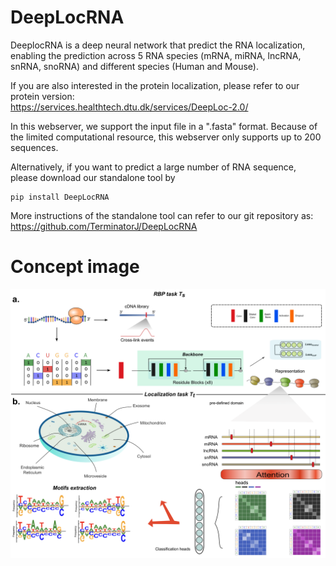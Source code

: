 # DeepLocRNA

DeeplocRNA is a deep neural network that predict the RNA localization, enabling the prediction across 5 RNA species (mRNA, miRNA, lncRNA, snRNA, snoRNA) and different species (Human and Mouse).  

If you are also interested in the protein localization, please refer to our protein version:  
https://services.healthtech.dtu.dk/services/DeepLoc-2.0/

In this webserver, we support the input file in a ".fasta" format. Because of the limited computational resource, this webserver only supports up to 200 sequences.  

Alternatively, if you want to predict a large number of RNA sequence, please download our standalone tool by  
```
pip install DeepLocRNA
```

More instructions of the standalone tool can refer to our git repository as: 
https://github.com/TerminatorJ/DeepLocRNA  
# Concept image
![DeepLocRNA](assets/Figure1small.png)


